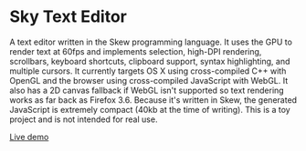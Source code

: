 # Sky Text Editor

A text editor written in the Skew programming language. It uses the GPU to render text at 60fps and implements selection, high-DPI rendering, scrollbars, keyboard shortcuts, clipboard support, syntax highlighting, and multiple cursors. It currently targets OS X using cross-compiled C++ with OpenGL and the browser using cross-compiled JavaScript with WebGL. It also has a 2D canvas fallback if WebGL isn't supported so text rendering works as far back as Firefox 3.6. Because it's written in Skew, the generated JavaScript is extremely compact (40kb at the time of writing). This is a toy project and is not intended for real use.

[Live demo](http://evanw.github.io/sky/)
